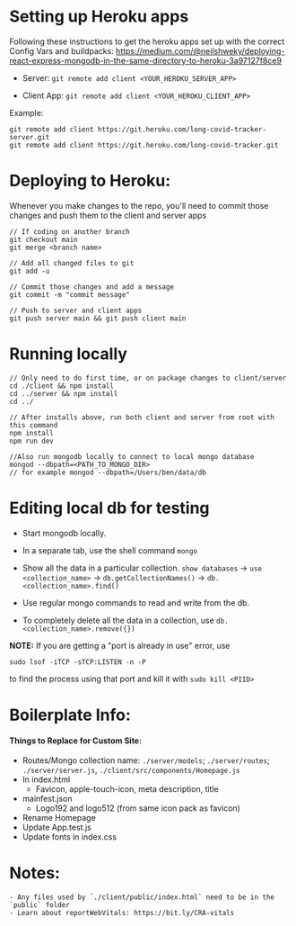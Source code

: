 # Setting up Heroku apps

Following these instructions to get the heroku apps set up with the correct Config Vars and buildpacks: https://medium.com/@neilshweky/deploying-react-express-mongodb-in-the-same-directory-to-heroku-3a97127f8ce9

- Server: `git remote add client <YOUR_HEROKU_SERVER_APP>`

- Client App: `git remote add client <YOUR_HEROKU_CLIENT_APP>`

Example:

```
git remote add client https://git.heroku.com/long-covid-tracker-server.git
git remote add client https://git.heroku.com/long-covid-tracker.git
```

# Deploying to Heroku:

Whenever you make changes to the repo, you'll need to commit those changes and push them to the client and server apps

```
// If coding on another branch
git checkout main
git merge <branch name>

// Add all changed files to git
git add -u

// Commit those changes and add a message
git commit -m "commit message"

// Push to server and client apps
git push server main && git push client main
```

# Running locally

```
// Only need to do first time, or on package changes to client/server
cd ./client && npm install
cd ../server && npm install
cd ../

// After installs above, run both client and server from root with this command
npm install
npm run dev

//Also run mongodb locally to connect to local mongo database
mongod --dbpath=<PATH_TO_MONGO_DIR>
// for example mongod --dbpath=/Users/ben/data/db
```

# Editing local db for testing

- Start mongodb locally.

- In a separate tab, use the shell command `mongo`

- Show all the data in a particular collection. `show databases` -> `use <collection_name>` -> `db.getCollectionNames()` -> `db.<collection_name>.find()`

- Use regular mongo commands to read and write from the db.

- To completely delete all the data in a collection, use `db.<collection_name>.remove({})`

**NOTE:** If you are getting a "port is already in use" error, use

```
sudo lsof -iTCP -sTCP:LISTEN -n -P
```

to find the process using that port and kill it with `sudo kill <PIID>`

# Boilerplate Info:

#### Things to Replace for Custom Site:

- Routes/Mongo collection name: `./server/models`; `./server/routes`; `./server/server.js`, `./client/src/components/Homepage.js`
- In index.html
  - Favicon, apple-touch-icon, meta description, title
- mainfest.json
  - Logo192 and logo512 (from same icon pack as favicon)
- Rename Homepage
- Update App.test.js
- Update fonts in index.css

# Notes:

    - Any files used by `./client/public/index.html` need to be in the `public` folder
    - Learn about reportWebVitals: https://bit.ly/CRA-vitals
